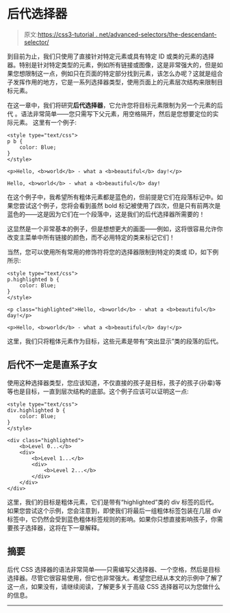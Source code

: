 # 后代选择器

> 原文:[https://css3-tutorial . net/advanced-selectors/the-descendant-selector/](https://css3-tutorial.net/advanced-selectors/the-descendant-selector/)

到目前为止，我们只使用了直接针对特定元素或具有特定 ID 或类的元素的选择器。特别是针对特定类型的元素，例如所有链接或图像，这是非常强大的，但是如果您想限制这一点，例如只在页面的特定部分找到元素，该怎么办呢？这就是组合子发挥作用的地方，它是一系列选择器类型，使用页面上的元素层次结构来限制目标元素。

在这一章中，我们将研究**后代选择器**，它允许您将目标元素限制为另一个元素的后代 。语法非常简单——您只需写下父元素，用空格隔开，然后是您想要定位的实际元素。 这里有一个例子:

```
<style type="text/css">
p b {
	color: Blue;
}
</style>

<p>Hello, <b>world</b> - what a <b>beautiful</b> day!</p>

Hello, <b>world</b> - what a <b>beautiful</b> day!
```

在这个例子中，我希望所有粗体元素都是蓝色的，但前提是它们在段落标记中。如果您尝试这个例子，您将会看到虽然 bold 标记被使用了四次，但是只有前两次是蓝色的——这是因为它们在一个段落中，这是我们的后代选择器所需要的！

这显然是一个非常基本的例子，但是想想更大的画面——例如，这将很容易允许你改变主菜单中所有链接的颜色，而不必用特定的类来标记它们！

当然，您可以使用所有常用的修饰符将您的选择器限制到特定的类或 ID，如下例所示:

<input type="hidden" name="IL_IN_ARTICLE">

```
<style type="text/css">
p.highlighted b {
	color: Blue;
}
</style>

<p class="highlighted">Hello, <b>world</b> - what a <b>beautiful</b> day!</p>

<p>Hello, <b>world</b> - what a <b>beautiful</b> day!</p>
```

这里，我们只将粗体元素作为目标，这些元素是带有“突出显示”类的段落的后代。

## 后代不一定是直系子女

使用这种选择器类型，您应该知道，不仅直接的孩子是目标，孩子的孩子(孙辈)等等也是目标，一直到层次结构的底部。这个例子应该可以证明这一点:

```
<style type="text/css">
div.highlighted b {
	color: Blue;
}
</style>

<div class="highlighted">
	<b>Level 0...</b>
	<div>
		<b>Level 1...</b>
		<div>
			<b>Level 2...</b>
		</div>
	</div>
</div>
```

这里，我们的目标是粗体元素，它们是带有“highlighted”类的 div 标签的后代。如果您尝试这个示例，您会注意到，即使我们将最后一组粗体标签包装在几层 div 标签中，它仍然会受到蓝色粗体标签规则的影响。如果你只想直接影响孩子，你需要孩子选择器，这将在下一章解释。

## 摘要

后代 CSS 选择器的语法非常简单——只需编写父选择器、一个空格，然后是目标选择器。尽管它很容易使用，但它也非常强大。希望您已经从本文的示例中了解了这一点，如果没有，请继续阅读，了解更多关于高级 CSS 选择器可以为您做什么的信息。

* * *
